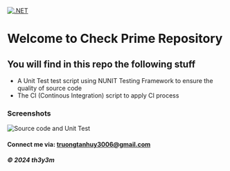 [![.NET](https://github.com/th3y3m/unit-testing-using-nunit/actions/workflows/ci-script.yml/badge.svg)](https://github.com/th3y3m/unit-testing-using-nunit/actions/workflows/ci-script.yml)

# Welcome to Check Prime Repository

## You will find in this repo the following stuff

* A Unit Test test script using NUNIT Testing Framework to ensure the quality of source code
* The CI (Continous Integration) script to apply CI process

### Screenshots
![Source code and Unit Test]([https://github.com/th3y3m/math-util/blob/main/screenshots/SourceCodeAndUnitTest.png](https://github.com/th3y3m/unit-testing-using-nunit/blob/main/screenshots/sourceCode.png))

#### Connect me via: truongtanhuy3006@gmail.com

##### &#169; 2024 th3y3m

